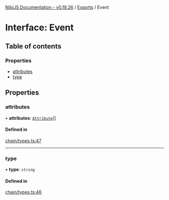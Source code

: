 [NibiJS Documentation - v0.19.26](../intro.md) / [Exports](../modules.md) / Event

# Interface: Event

## Table of contents

### Properties

- [attributes](Event.md#attributes)
- [type](Event.md#type)

## Properties

### attributes

• **attributes**: [`Attribute`](Attribute.md)[]

#### Defined in

[chain/types.ts:47](https://github.com/NibiruChain/ts-sdk/blob/24aeea9/packages/nibijs/src/chain/types.ts#L47)

___

### type

• **type**: `string`

#### Defined in

[chain/types.ts:46](https://github.com/NibiruChain/ts-sdk/blob/24aeea9/packages/nibijs/src/chain/types.ts#L46)
